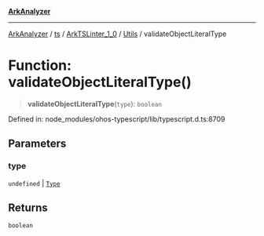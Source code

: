 [**ArkAnalyzer**](../../../../../../../../README.md)

***

[ArkAnalyzer](../../../../../../../../globals.md) / [ts](../../../../../README.md) / [ArkTSLinter\_1\_0](../../../README.md) / [Utils](../README.md) / validateObjectLiteralType

# Function: validateObjectLiteralType()

> **validateObjectLiteralType**(`type`): `boolean`

Defined in: node\_modules/ohos-typescript/lib/typescript.d.ts:8709

## Parameters

### type

`undefined` | [`Type`](../../../../../interfaces/Type.md)

## Returns

`boolean`
